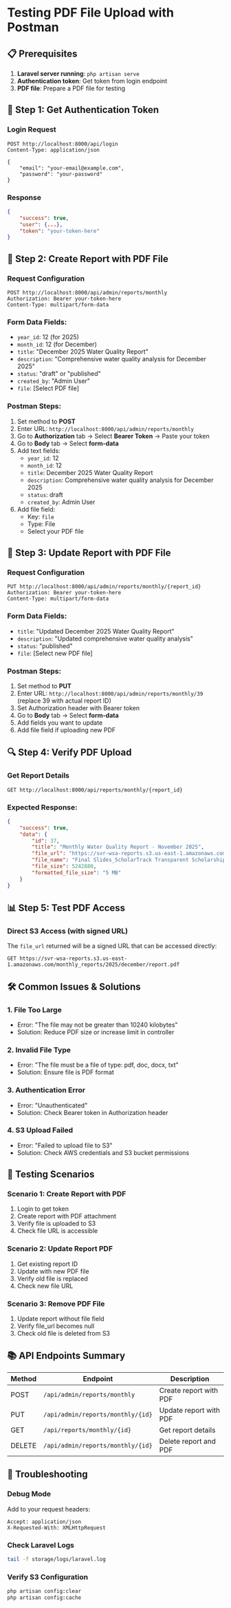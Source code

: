 # Testing PDF File Upload with Postman

## 📋 Prerequisites

1. **Laravel server running**: `php artisan serve`
2. **Authentication token**: Get token from login endpoint
3. **PDF file**: Prepare a PDF file for testing

## 🔐 Step 1: Get Authentication Token

### Login Request
```
POST http://localhost:8000/api/login
Content-Type: application/json

{
    "email": "your-email@example.com",
    "password": "your-password"
}
```

### Response
```json
{
    "success": true,
    "user": {...},
    "token": "your-token-here"
}
```

## 📄 Step 2: Create Report with PDF File

### Request Configuration
```
POST http://localhost:8000/api/admin/reports/monthly
Authorization: Bearer your-token-here
Content-Type: multipart/form-data
```

### Form Data Fields:
- `year_id`: 12 (for 2025)
- `month_id`: 12 (for December)
- `title`: "December 2025 Water Quality Report"
- `description`: "Comprehensive water quality analysis for December 2025"
- `status`: "draft" or "published"
- `created_by`: "Admin User"
- `file`: [Select PDF file]

### Postman Steps:
1. Set method to **POST**
2. Enter URL: `http://localhost:8000/api/admin/reports/monthly`
3. Go to **Authorization** tab → Select **Bearer Token** → Paste your token
4. Go to **Body** tab → Select **form-data**
5. Add text fields:
   - `year_id`: 12
   - `month_id`: 12
   - `title`: December 2025 Water Quality Report
   - `description`: Comprehensive water quality analysis for December 2025
   - `status`: draft
   - `created_by`: Admin User
6. Add file field:
   - Key: `file`
   - Type: File
   - Select your PDF file

## 📝 Step 3: Update Report with PDF File

### Request Configuration
```
PUT http://localhost:8000/api/admin/reports/monthly/{report_id}
Authorization: Bearer your-token-here
Content-Type: multipart/form-data
```

### Form Data Fields:
- `title`: "Updated December 2025 Water Quality Report"
- `description`: "Updated comprehensive water quality analysis"
- `status`: "published"
- `file`: [Select new PDF file]

### Postman Steps:
1. Set method to **PUT**
2. Enter URL: `http://localhost:8000/api/admin/reports/monthly/39` (replace 39 with actual report ID)
3. Set Authorization header with Bearer token
4. Go to **Body** tab → Select **form-data**
5. Add fields you want to update
6. Add file field if uploading new PDF

## 🔍 Step 4: Verify PDF Upload

### Get Report Details
```
GET http://localhost:8000/api/reports/monthly/{report_id}
```

### Expected Response:
```json
{
    "success": true,
    "data": {
        "id": 37,
        "title": "Monthly Water Quality Report - November 2025",
        "file_url": "https://svr-wsa-reports.s3.us-east-1.amazonaws.com/monthly_reports/2025/november/Final Slides_ScholarTrack Transparent Scholarship Data hub.pdf",
        "file_name": "Final Slides_ScholarTrack Transparent Scholarship Data hub.pdf",
        "file_size": 5242880,
        "formatted_file_size": "5 MB"
    }
}
```

## 📊 Step 5: Test PDF Access

### Direct S3 Access (with signed URL)
The `file_url` returned will be a signed URL that can be accessed directly:
```
GET https://svr-wsa-reports.s3.us-east-1.amazonaws.com/monthly_reports/2025/december/report.pdf
```

## 🛠️ Common Issues & Solutions

### 1. **File Too Large**
- Error: "The file may not be greater than 10240 kilobytes"
- Solution: Reduce PDF size or increase limit in controller

### 2. **Invalid File Type**
- Error: "The file must be a file of type: pdf, doc, docx, txt"
- Solution: Ensure file is PDF format

### 3. **Authentication Error**
- Error: "Unauthenticated"
- Solution: Check Bearer token in Authorization header

### 4. **S3 Upload Failed**
- Error: "Failed to upload file to S3"
- Solution: Check AWS credentials and S3 bucket permissions

## 🎯 Testing Scenarios

### Scenario 1: Create Report with PDF
1. Login to get token
2. Create report with PDF attachment
3. Verify file is uploaded to S3
4. Check file URL is accessible

### Scenario 2: Update Report PDF
1. Get existing report ID
2. Update with new PDF file
3. Verify old file is replaced
4. Check new file URL

### Scenario 3: Remove PDF File
1. Update report without file field
2. Verify file_url becomes null
3. Check old file is deleted from S3

## 📚 API Endpoints Summary

| Method | Endpoint | Description |
|--------|----------|-------------|
| POST | `/api/admin/reports/monthly` | Create report with PDF |
| PUT | `/api/admin/reports/monthly/{id}` | Update report with PDF |
| GET | `/api/reports/monthly/{id}` | Get report details |
| DELETE | `/api/admin/reports/monthly/{id}` | Delete report and PDF |

## 🔧 Troubleshooting

### Debug Mode
Add to your request headers:
```
Accept: application/json
X-Requested-With: XMLHttpRequest
```

### Check Laravel Logs
```bash
tail -f storage/logs/laravel.log
```

### Verify S3 Configuration
```bash
php artisan config:clear
php artisan config:cache
```
